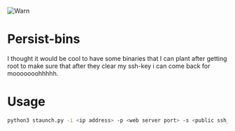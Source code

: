 ![Warn](https://img.shields.io/badge/Warning-Bad%20code-red)
# Persist-bins
I thought it would be cool to have some binaries that I can plant after getting root to make sure that after they clear my ssh-key i can come back for mooooooohhhhh.
# Usage 
```bash
python3 staunch.py -i <ip address> -p <web server port> -s <public ssh_key file> -b <name of the binary>
```